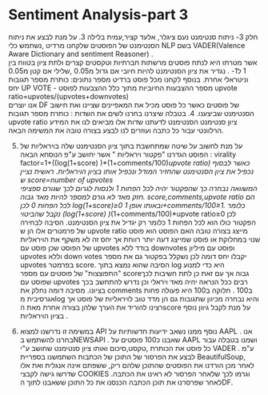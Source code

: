 # Sentiment Analysis-part 3

חלק 3- ניתוח סנטימנט 
נעם ציגלר, אלעד קציר,עמית בלילה
3. על מנת לבצע את ניתוח הסנטימנט של הפוסטים שלקחנו מרדיט ,נשתמש כלי NLP בשם VADER(Valence Aware Dictionary and sentiment Reasoner)  .   
אשר מטרתו היא לנתח פוסטים מרשתות חברתיות וטקסטים קצרים ולתת ציון בטווח בין 1 ל1- . נגדיר את ציון הסנטימנט להיות חיובי אם גדול מ0.05  ,שלילי אם קטן מ0.05 וניטראלי אחרת. בנוסף לקחנו מכל פוסט ברדיט מספר נתונים:
	כותרת
	מספר תגובות
	יחס UP VOTE  - מספר ההצבעות החיוביות מתוך כלל ההצבעות לפוסט  upvote ratio=upvotes/(upvotes+downvotes)       
אנו יוצרים DF של פוסטים כאשר כל פוסט מכיל את המאפיינים שציינו ואת חישוב הסנטימנט שביצענו.
4. בטבלה שיצרנו בחרנו לשים את השדות :
	כותרת
	מספר תגובות
	upvote ratio
	ציון סנטימנט 
	הסנטימנט
לדעתנו שדות אלו מביאים לנו את המידע הרלוונטי עבור כל כתבה ועוזרים לנו לבצע בצורה טובה את המשימה הבאה.

5. על מנת לחשוב על שיטה שמתחשבת בתוך ציון הסנטימנט שלה בויראליות  של הפוסט הגדרנו "פקטור ויראליות " אשר יחושב ע"פ הנוסחא הבאה :
virality factor=1+((log⁡(1+score) )*(1+comments/100)*upvote ratio)
כאשר לבסוף נכפיל את ציון הסנטימנט שהחזיר המודל ונכפיל אותו בציון הויראליות.
ראשית נציין ש score=number of upvotes   
המשוואה נבחרה כך שהפקטור יהיה לכל הפחות 1 ולנסות לגרום לכך שגורם ספציפי חזק מאד לא גורם למספר להיות מאד גבוה.
score,comments,upvote ratio   הם לכל הפחות 0 לכן log⁡(1+score)≥0 ובאותו אופן 1+comments/100≥1. כלומר נקבל שהביטוי                                                   (log⁡(1+score) )*(1+comments/100)*upvote ratio≥0   לכן הפקטור כולו הוא לכל הפחות 1 כלומר רק יגדיל את ציון הסנטימנט.
הסיבה לבחירה של פרמטרים אלו הן ש upvote ratio    מייצג בצורה טובה האם הפוסט הוא פוסט שנוי במחלוקת או פוסט שמייצג דעה יותר רווחת אך יחס זה לא משקף את הויראליות של הפוסט שכן פוסט עם  upvotes   בודד ללא  downvotes ופוסט עם מיליון upvotes וללא down votes  יקבלו יחס דומה לכן נשקלל בפקטור גם את מספר upvotes  בפרמטר score. הסיבה שהוא נמצא בתוך log היא כדי למנוע "התפוצצות" של פוסטים עם מספר scoreגבוה אך עם זאת כן לתת חשיבות לכך שפוסט עם upvotes   רבים ככל הנראה יהיה מאד ויראלי וכן נדרש להתחשב בכך בציונו. מסיבה דומה נחלק את comments   ב100 . חלוקה ב100 היא פעולה פחות אגרסיבית מlog והיא נבחרה מכיוון שתגובות גם הן מדד טוב לויראליות של פוסט אך רצינו להוריד את הערך שלהן בצורה אחרת מאת הscore   על מנת לקבל גיוון נוסף בציון הויראליות .

7. במשימה זו נדרשנו למצוא API  נוסף ממנו נשאב ידיעות חדשותיות על AAPL .
אנו בחרנו להשתמש בNEWSAPI . שאבנו כ100 פוסטים על AAPL ושמנו בטבלה עבור כל פוסט את הכותרת ,טקסט,סיכום ואותו ציון סנטימנט שחושב ע"י VADER .
ע"מ לבצע את הפרסור של התוכן של הכתבות השתמשנו בספריית BeautifulSoup, לאחר מכן הורדנו את הפוסטים שהתוכן שלהם ריק, ששפתם אינה אנגלית ואת אלו שדרשו גישה לקבצי COOKIES וגרמו לכך שלאחר הפרסור לא ראינו את הכתבה.
לאחר שפרסרנו את תוכן הכתבה הכנסנו את כל התוכן ששאבנו לתוך הDF.
